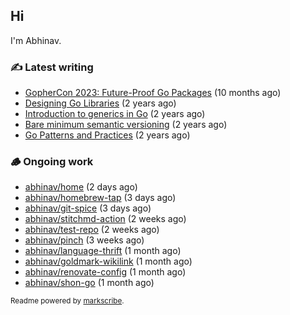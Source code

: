 ## Hi

I'm Abhinav.

### ✍️ Latest writing


- [GopherCon 2023: Future-Proof Go Packages](https://abhinavg.net/2023/09/27/future-proof-packages/) (10 months ago)
- [Designing Go Libraries](https://abhinavg.net/2022/12/06/designing-go-libraries/) (2 years ago)
- [Introduction to generics in Go](https://abhinavg.net/2022/11/23/generics-intro/) (2 years ago)
- [Bare minimum semantic versioning](https://abhinavg.net/2022/11/07/semver/) (2 years ago)
- [Go Patterns and Practices](https://abhinavg.net/2022/09/19/go-patterns-and-practices-talk/) (2 years ago)

### 🪵 Ongoing work


- [abhinav/home](https://github.com/abhinav/home) (2 days ago)
- [abhinav/homebrew-tap](https://github.com/abhinav/homebrew-tap) (3 days ago)
- [abhinav/git-spice](https://github.com/abhinav/git-spice) (3 days ago)
- [abhinav/stitchmd-action](https://github.com/abhinav/stitchmd-action) (2 weeks ago)
- [abhinav/test-repo](https://github.com/abhinav/test-repo) (2 weeks ago)
- [abhinav/pinch](https://github.com/abhinav/pinch) (3 weeks ago)
- [abhinav/language-thrift](https://github.com/abhinav/language-thrift) (1 month ago)
- [abhinav/goldmark-wikilink](https://github.com/abhinav/goldmark-wikilink) (1 month ago)
- [abhinav/renovate-config](https://github.com/abhinav/renovate-config) (1 month ago)
- [abhinav/shon-go](https://github.com/abhinav/shon-go) (1 month ago)

<sub>Readme powered by [markscribe](https://github.com/muesli/markscribe).</sub>
